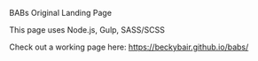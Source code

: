 BABs Original Landing Page

This page uses Node.js, Gulp, SASS/SCSS

Check out a working page here:  https://beckybair.github.io/babs/
